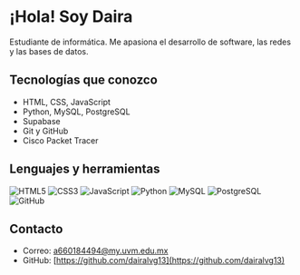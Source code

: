 # ¡Hola! Soy Daira

Estudiante de informática. Me apasiona el desarrollo de software, las redes y las bases de datos.

## Tecnologías que conozco

- HTML, CSS, JavaScript
- Python, MySQL, PostgreSQL
- Supabase
- Git y GitHub
- Cisco Packet Tracer

## Lenguajes y herramientas

![HTML5](https://img.shields.io/badge/HTML5-E34F26?style=for-the-badge&logo=html5&logoColor=white)
![CSS3](https://img.shields.io/badge/CSS3-1572B6?style=for-the-badge&logo=css3&logoColor=white)
![JavaScript](https://img.shields.io/badge/JavaScript-F7DF1E?style=for-the-badge&logo=javascript&logoColor=black)
![Python](https://img.shields.io/badge/Python-3776AB?style=for-the-badge&logo=python&logoColor=white)
![MySQL](https://img.shields.io/badge/MySQL-00000F?style=for-the-badge&logo=mysql&logoColor=white)
![PostgreSQL](https://img.shields.io/badge/PostgreSQL-316192?style=for-the-badge&logo=postgresql&logoColor=white)
![GitHub](https://img.shields.io/badge/GitHub-181717?style=for-the-badge&logo=github&logoColor=white)

## Contacto

- Correo: a660184494@my.uvm.edu.mx  
- GitHub: [https://github.com/dairalvg13](https://github.com/dairalvg13)

